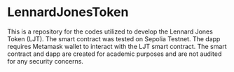 # LennardJonesToken

This is a repository for the codes utilized to develop the Lennard Jones Token (LJT). The smart contract was tested on Sepolia Testnet. The dapp requires Metamask wallet to interact with the LJT smart contract. The smart contract and dapp are created for academic purposes and are not audited for any security concerns.

   
   
